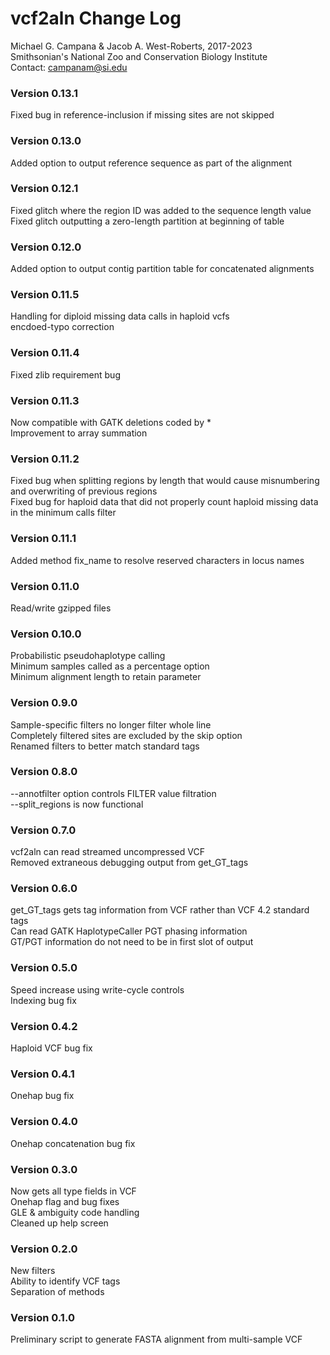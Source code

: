 # vcf2aln Change Log  
Michael G. Campana & Jacob A. West-Roberts, 2017-2023  
Smithsonian's National Zoo and Conservation Biology Institute  
Contact: campanam@si.edu  

### Version 0.13.1  
Fixed bug in reference-inclusion if missing sites are not skipped  

### Version 0.13.0  
Added option to output reference sequence as part of the alignment  

### Version 0.12.1  
Fixed glitch where the region ID was added to the sequence length value  
Fixed glitch outputting a zero-length partition at beginning of table  

### Version 0.12.0  
Added option to output contig partition table for concatenated alignments  

### Version 0.11.5  
Handling for diploid missing data calls in haploid vcfs  
encdoed-typo correction  

### Version 0.11.4  
Fixed zlib requirement bug  

### Version 0.11.3  
Now compatible with GATK deletions coded by *  
Improvement to array summation  

### Version 0.11.2  
Fixed bug when splitting regions by length that would cause misnumbering and overwriting of previous regions  
Fixed bug for haploid data that did not properly count haploid missing data in the minimum calls filter  

### Version 0.11.1  
Added method fix_name to resolve reserved characters in locus names  

### Version 0.11.0  
Read/write gzipped files  

### Version 0.10.0  
Probabilistic pseudohaplotype calling  
Minimum samples called as a percentage option  
Minimum alignment length to retain parameter  

### Version 0.9.0  
Sample-specific filters no longer filter whole line  
Completely filtered sites are excluded by the skip option  
Renamed filters to better match standard tags  

### Version 0.8.0  
--annotfilter option controls FILTER value filtration  
--split_regions is now functional  

### Version 0.7.0  
vcf2aln can read streamed uncompressed VCF  
Removed extraneous debugging output from get_GT_tags  

### Version 0.6.0  
get_GT_tags gets tag information from VCF rather than VCF 4.2 standard tags  
Can read GATK HaplotypeCaller PGT phasing information  
GT/PGT information do not need to be in first slot of output   

### Version 0.5.0  
Speed increase using write-cycle controls  
Indexing bug fix  

### Version 0.4.2  
Haploid VCF bug fix  

### Version 0.4.1  
Onehap bug fix  

### Version 0.4.0  
Onehap concatenation bug fix  

### Version 0.3.0  
Now gets all type fields in VCF  
Onehap flag and bug fixes  
GLE & ambiguity code handling  
Cleaned up help screen  

### Version 0.2.0  
New filters  
Ability to identify VCF tags  
Separation of methods  

### Version 0.1.0  
Preliminary script to generate FASTA alignment from multi-sample VCF  

